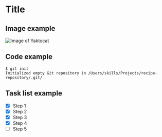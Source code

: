 # Title


## Image example
![Image of Yaktocat](https://octodex.github.com/images/yaktocat.png)


## Code example
```
$ git init
Initialized empty Git repository in /Users/skills/Projects/recipe-repository/.git/
```

## Task list example
- [x] Step 1
- [x] Step 2
- [x] Step 3
- [x] Step 4
- [ ] Step 5
